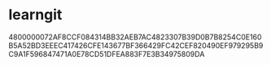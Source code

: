 # learngit
4800000072AF8CCF084314BB32AEB7AC4823307B39D0B7B8254C0E160B5A52BD3EEEC417426CFE143677BF366429FC42CEF820490EF979295B9C9A1F596847471A0E78CD51DFEA883F7E3B34975809DA
